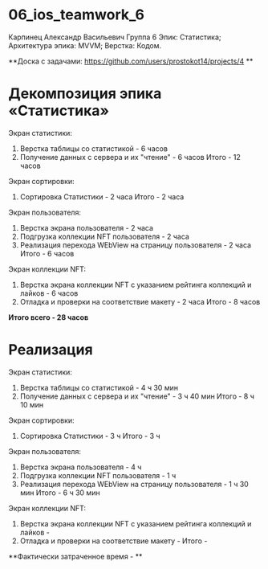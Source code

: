 # **06_ios_teamwork_6**
Карпинец Александр Васильевич
Группа 6
Эпик: Статистика;
Архитектура эпика: MVVM;
Верстка: Кодом.

**Доска c задачами: https://github.com/users/prostokot14/projects/4 **

# **Декомпозиция эпика «Статистика»**
Экран статистики:
1. Верстка таблицы со статистикой - 6 часов
2. Получение данных с сервера и их "чтение" - 6 часов
Итого - 12 часов

Экран сортировки:
1. Сортировка Статистики - 2 часа
Итого - 2 часа

Экран пользователя:
1. Верстка экрана пользователя - 2 часа
2. Подгрузка коллекции NFT пользователя - 2 часа
3. Реализация перехода WEbView на страницу пользователя - 2 часа
Итого - 6 часов

Экран коллекции NFT:
1. Верстка экрана коллекции NFT с указанием рейтинга коллекций и лайков - 6 часов
2. Отладка и проверки на соответствие макету - 2 часа
Итого - 8 часов

**Итого всего - 28 часов**


# **Реализация**
Экран статистики:
1. Верстка таблицы со статистикой - 4 ч 30 мин
2. Получение данных с сервера и их "чтение" - 3 ч 40 мин
Итого - 8 ч 10 мин

Экран сортировки:
1. Сортировка Статистики - 3 ч
Итого - 3 ч 

Экран пользователя:
1. Верстка экрана пользователя - 4 ч
2. Подгрузка коллекции NFT пользователя - 1 ч
3. Реализация перехода WEbView на страницу пользователя - 1 ч 30 мин
Итого - 6 ч 30 мин

Экран коллекции NFT:
1. Верстка экрана коллекции NFT с указанием рейтинга коллекций и лайков - 
2. Отладка и проверки на соответствие макету - 
Итого - 

**Фактически затраченное время  - **



